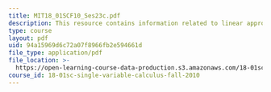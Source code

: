 ```yaml
---
title: MIT18_01SCF10_Ses23c.pdf
description: This resource contains information related to linear approximation.
type: course
layout: pdf
uid: 94a15969d6c72a07f8966fb2e594661d
file_type: application/pdf
file_location: >-
  https://open-learning-course-data-production.s3.amazonaws.com/18-01sc-single-variable-calculus-fall-2010/94a15969d6c72a07f8966fb2e594661d_MIT18_01SCF10_Ses23c.pdf
course_id: 18-01sc-single-variable-calculus-fall-2010
---
```

